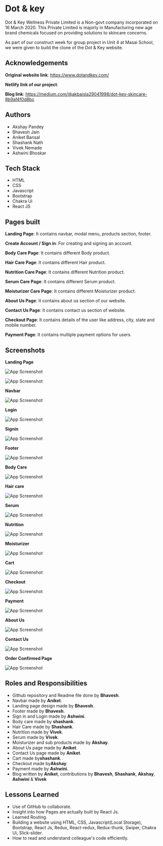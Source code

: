 
# Dot & key

Dot & Key Wellness Private Limited is a Non-govt company incorporated on 16 March 2020. This Private Limited is majorly in Manufacturing new age brand chemicals focused on providing solutions to skincare concerns.

As part of our construct week for group project in Unit 4 at Masai School, we were given to build the clone of the Dot & Key website.

## Acknowledgements

**Original website link**: https://www.dotandkey.com/

**Netlify link of our project**: 

**Blog link**: https://medium.com/@akbaisla29041998/dot-key-skincare-8b9af4f0d8bc

## Authors

- Akshay Pandey
- Bhavesh Jain
- Aniket Bansal
- Shashank Nath
- Vivek Nemade
- Ashwini Bhoskar
 


## Tech Stack

- HTML
- CSS
- Javascript
- Bootstrap
- Chakra Ui
- React JS



## Pages built


**Landing Page**: It contains navbar, modal menu, products section, footer.

**Create Account / Sign in**: For creating and signing an account.

**Body Care Page**: It contains different Body product.

**Hair Care Page**: It contains different Hair product.

**Nutrition Care Page**: It contains different Nutrition  product.

**Serum Care Page**: It contains different Serum product.

**Moisturizer Care Page**: It contains different Moisturizer product.

**About Us Page**: It contains about us section of our website.

**Contact Us Page**: It contains contact us section of website.

**Checkout Page**: It contains details of the user like address, city, state and mobile number.

**Payment Page**: It contains multiple payment options for users.
 


## Screenshots

**Landing Page**


![App Screenshot](https://raw.githubusercontent.com/Bhavesh2302/dot-key-personal/master/Landing%20page.jpg)

![App Screenshot](https://raw.githubusercontent.com/Bhavesh2302/dot-key-personal/master/Navbar2.png)

**Navbar**


![App Screenshot](https://raw.githubusercontent.com/Bhavesh2302/dot-key-personal/master/navbar.png)

**Login**


![App Screenshot](https://raw.githubusercontent.com/Bhavesh2302/dot-key-personal/master/Login.jpg)

**Signin**


![App Screenshot](https://raw.githubusercontent.com/Bhavesh2302/dot-key-personal/master/Signup.jpg)

**Footer**


![App Screenshot](https://raw.githubusercontent.com/Bhavesh2302/dot-key-personal/master/footer.png)

**Body Care**


![App Screenshot](https://raw.githubusercontent.com/Bhavesh2302/dot-key-personal/master/BodyCare.jpg)

**Hair care**


![App Screenshot](https://raw.githubusercontent.com/Bhavesh2302/dot-key-personal/master/haircare.jpg)

**Serum**


![App Screenshot](https://raw.githubusercontent.com/Bhavesh2302/dot-key-personal/master/serum.png)

**Nutrition**


![App Screenshot](https://raw.githubusercontent.com/Bhavesh2302/dot-key-personal/master/nutrition.png)

**Moisturizer**


![App Screenshot](https://raw.githubusercontent.com/Bhavesh2302/dot-key-personal/master/moisturiser.png)

**Cart**


![App Screenshot](https://raw.githubusercontent.com/Bhavesh2302/dot-key-personal/master/cart.jpg)

**Checkout**


![App Screenshot](https://raw.githubusercontent.com/Bhavesh2302/dot-key-personal/master/checkout.png)

**Payment**


![App Screenshot](https://raw.githubusercontent.com/Bhavesh2302/dot-key-personal/master/Payment.jpg)

**About Us**


![App Screenshot](https://raw.githubusercontent.com/Bhavesh2302/dot-key-personal/master/about-us.png)

**Contact Us**


![App Screenshot](https://raw.githubusercontent.com/Bhavesh2302/dot-key-personal/master/contact-us.png)

**Order Confirmed Page**


![App Screenshot](https://raw.githubusercontent.com/Bhavesh2302/dot-key-personal/master/OrderConfirmed.jpg)

## Roles and Responsibilities

- Github repository and Readme file done by **Bhavesh**.
- Navbar made by **Aniket**.
- Landing page design made by **Bhavesh**.
- Footer made by **Bhavesh**.
- Sign in and Login made by **Ashwini**.
- Body care made by **shashank**.
- Hair Care made by **Shashank**.
- Nutrition made by **Vivek**.
- Serum made by **Vivek**.
- Moisturizer and sub products made by **Akshay**.
- About Us page made by **Aniket**.
- Contact Us page made by **Aniket**.
- Cart made by**shashank**.
- Checkout made by**Akshay**.
- Payment made by **Ashwini**.
- Blog written by **Aniket**, contributions by **Bhavesh**, **Shashank**, **Akshay**, **Ashwini** & **Vivek**

## Lessons Learned

- Use of GitHub to collaborate.
- Insight into how Pages are actually built by React Js.
- Learned Routing.
- Building a website using HTML, CSS, Javascript(Local Storage), Bootstrap, React Js, Redux, React-redux, Redux-thunk, Swiper, Chakra Ui, Slick-slider.
- How to read and understand colleague's code efficiently.
